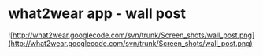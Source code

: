 # what2wear app - wall post #

![http://what2wear.googlecode.com/svn/trunk/Screen_shots/wall_post.png](http://what2wear.googlecode.com/svn/trunk/Screen_shots/wall_post.png)